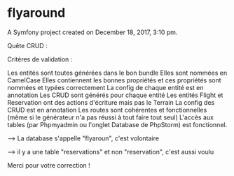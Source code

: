 flyaround
=========

A Symfony project created on December 18, 2017, 3:10 pm.

Quête CRUD : 

Critères de validation : 

Les entités sont toutes générées dans le bon bundle
Elles sont nommées en CamelCase
Elles contiennent les bonnes propriétés et ces propriétés sont nommées et typées correctement
La config de chaque entité est en annotation
Les CRUD sont générés pour chaque entité
Les entités Flight et Reservation ont des actions d'écriture mais pas le Terrain
La config des CRUD est en annotation
Les routes sont cohérentes et fonctionnelles (même si le générateur n'a pas réussi à tout faire tout seul)
L'accès aux tables (par Phpmyadmin ou l'onglet Database de PhpStorm) est fonctionnel.

--> La database s'appelle "flyaroun", c'est volontaire

--> il y a une table "reservations" et non "reservation", c'est aussi voulu

Merci pour votre correction !